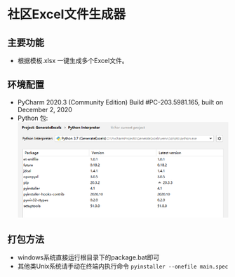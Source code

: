 # 社区Excel文件生成器
## 主要功能
* 根据模板.xlsx 一键生成多个Excel文件。

## 环境配置
* PyCharm 2020.3 (Community Edition) Build #PC-203.5981.165, built on December 2, 2020
* Python 包:
![img.png](img.png)
  
## 打包方法
* windows系统直接运行根目录下的package.bat即可
* 其他类Unix系统请手动在终端内执行命令 `pyinstaller --onefile main.spec`